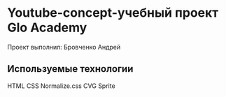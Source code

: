 # Youtube-concept-учебный проект Glo Academy
Проект выполнил: Бровченко Андрей

## Используемые технологии
HTML
CSS
Normalize.css
CVG Sprite
